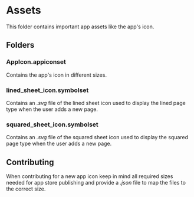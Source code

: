 # Assets
This folder contains important app assets like the app's icon.

## Folders
### AppIcon.appiconset
Contains the app's icon in different sizes.
### lined_sheet_icon.symbolset
Contains an _.svg_ file of the lined sheet icon used to display the lined page type when the user adds a new page.
### squared_sheet_icon.symbolset
Contains an _.svg_ file of the squared sheet icon used to display the squared page type when the user adds a new page.

## Contributing
When contributing for a new app icon keep in mind all required sizes needed for app store publishing and provide a _.json_ file to map the files to the correct size.
